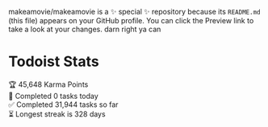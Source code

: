 makeamovie/makeamovie is a ✨ special ✨ repository because its `README.md` (this file) appears on your GitHub profile.
You can click the Preview link to take a look at your changes. darn right ya can

# Todoist Stats

<!-- TODO-IST:START -->
🏆  45,648 Karma Points           
🌸  Completed 0 tasks today           
✅  Completed 31,944 tasks so far           
⏳  Longest streak is 328 days
<!-- TODO-IST:END -->